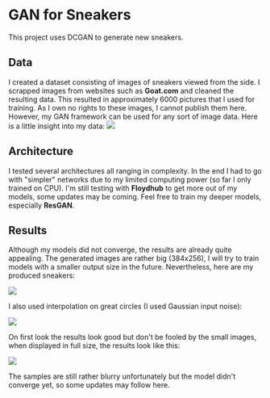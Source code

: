 # GAN for Sneakers
This project uses DCGAN to generate new sneakers.

## Data
I created a dataset consisting of images of sneakers viewed from the side. I scrapped images from websites such as **Goat.com** and cleaned the resulting data. This resulted in approximately 6000 pictures that I used for training.
As I own no rights to these images, I cannot publish them here. However, my GAN framework can be used for any sort of image data. Here is a little insight into my data:
![](https://user-images.githubusercontent.com/38691167/53524579-13c0d280-3ae0-11e9-8391-28741eae30fe.jpg)

## Architecture

I tested several architectures all ranging in complexity. In the end I had to go with "simpler" networks due to my limited computing power (so far I only trained on CPU). I'm still testing with **Floydhub** to get more out of my models, some updates may be coming. Feel free to train my deeper models, especially **ResGAN**.

## Results

Although my models did not converge, the results are already quite appealing. The generated images are rather big (384x256), I will try to train models with a smaller output size in the future. Nevertheless, here are my produced sneakers:

![](https://user-images.githubusercontent.com/38691167/53525056-415a4b80-3ae1-11e9-80e3-6c113c76a5c1.jpg)

I also used interpolation on great circles (I used Gaussian input noise):

![](https://user-images.githubusercontent.com/38691167/53525160-71a1ea00-3ae1-11e9-9f31-2f4814a00992.jpg)

On first look the results look good but don't be fooled by the small images, when displayed in full size, the results look like this:

![](https://user-images.githubusercontent.com/38691167/53525287-af067780-3ae1-11e9-9cd4-279547c64241.jpg)

The samples are still rather blurry unfortunately but the model didn't converge yet, so some updates may follow here.
